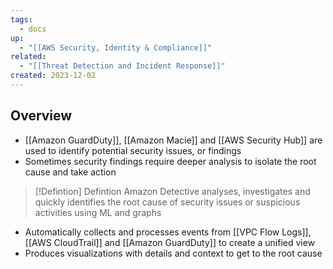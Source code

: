 ```yaml
---
tags:
  - docs
up:
  - "[[AWS Security, Identity & Compliance]]"
related:
  - "[[Threat Detection and Incident Response]]"
created: 2023-12-02
---
```

## Overview

- [[Amazon GuardDuty]], [[Amazon Macie]] and [[AWS Security Hub]] are used to identify potential security issues, or findings
- Sometimes security findings require deeper analysis to isolate the root cause and take action

> [!Defintion] Defintion
> Amazon Detective analyses, investigates and quickly identifies the root cause of security issues or suspicious activities using ML and graphs

- Automatically collects and processes events from [[VPC Flow Logs]], [[AWS CloudTrail]] and [[Amazon GuardDuty]] to create a unified view
- Produces visualizations with details and context to get to the root cause
